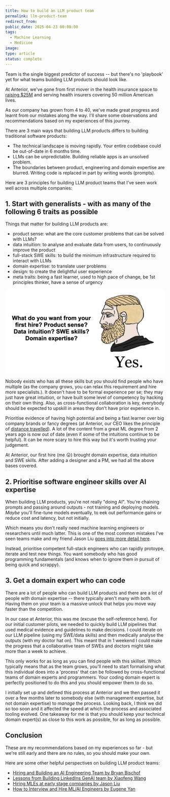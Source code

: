 ```yaml
---
title: How to build an LLM product team
permalink: llm-product-team
redirect_from:
public_date: 2025-04-23 00:00:00
tags:
  - Machine Learning
  - Medicine
image: 
type: article
status: complete
---
```


Team is the single biggest predictor of success -- but there's no 'playbook' yet for what teams building LLM products should look like.

At Anterior, we've gone from first mover in the health insurance space to [raising $25M](https://www.anterior.com/news/anterior-secures-usd20-million-series-a-to-unlock-administrative-efficiencies-for-healthcare) and serving health insurers covering 50 million American lives.

As our company has grown from 4 to 40, we've made great progress and learnt from our mistakes along the way. I'll share some observations and recommendations based on my experiences of this journey.

There are 3 main ways that building LLM products differs to building traditional software products:
- The technical landscape is moving rapidly. Your entire codebase could be out-of-date in 6 months time.
- LLMs can be unpredictable. Building reliable apps is an unsolved problem.
- The boundaries between product, engineering and domain expertise are blurred. Writing code is replaced in part by writing words (prompts).

Here are 3 principles for building LLM product teams that I've seen work well across multiple companies:


## 1. Start with generalists - with as many of the following 6 traits as possible

Things that matter for building LLM products are:
- product sense: what are the core customer problems that can be solved with LLMs?
- data intuition: to analyse and evaluate data from users, to continuously improve the product
- full-stack SWE skills: to build the minimum infrastructure required to interact with LLMs
- domain expertise: to translate user problems
- design: to create the delightful user experience
- meta traits: being a fast learner, used to high pace of change, be 1st principles thinker, have a sense of urgency

![yes-every-skill-meme](/assets/images/article-images/yes-everything-meme.png)

Nobody exists who has all these skills but you should find people who have multiple (as the company grows, you can relax this requirement and hire more specialists.). It doesn't have to be formal experience per se; they may just have great intuition, or have built some level of competency by hacking on their own thing. Also, as cross-functional collaboration is key, everybody should be expected to upskill in areas they don't have prior experience in.

Prioritise evidence of having high potential and being a fast learner over big company brands or fancy degrees (at Anterior, our CEO likes the principle of [distance travelled](https://theheretic.org/2018/when-hiring-look-for-distance-traveled/)). A lot of the content from a great ML degree from 2 years ago is now out of date (even if some of the intuitions continue to be helpful). It can be more scary to hire this way but it's worth trusting your judgement.

At Anterior, our first hire (me 😛) brought domain expertise, data intuition and SWE skills. After adding a designer and a PM, we had all the above bases covered.


## 2. Prioritise software engineer skills over AI expertise

When building LLM products, you're not really "doing AI". You're chaining prompts and passing around outputs - not training and deploying models. *Maybe* you'll fine-tune models eventually, to eek out performance gains or reduce cost and latency, but not initially.

Which means you don't really need machine learning engineers or researchers until much latter. This is one of the most common mistakes I've seen teams make and my friend Jason Liu [goes into more detail here](https://jxnl.co/writing/2024/04/08/hiring-mle-at-early-stage-companies/).

Instead, prioritise competent full-stack engineers who can rapidly protoype, iterate and test new things. You want somebody who has good programming fundamentals (and knows when to ignore them in pursuit of being quick and scrappy).


## 3. Get a domain expert who can code

There are a lot of people who can build LLM products and there are a lot of people with domain expertise -- there typically aren't many with both. Having them on your team is a massive unlock that helps you move way faster than the competition.

In our case at Anterior, this was me (excuse the self-reference here). For our initial customer pilots, we needed to quickly build LLM pipelines that used medical evidence and guidelines to make decisions. I could iterate on our LLM pipeline (using my SWE/data skills) and then medically analyse the outputs (with my doctor hat on). This meant that in 1 weekend I could make the progress that a collaborative team of SWEs and doctors might take more than a week to achieve.

This only works for as long as you can find people with this skillset. Which typically means that as the team grows, you'll need to start formalising what this individual does into a 'process' that can be followed by cross-functional teams of domain experts and programmers. Your coding domain expert is perfectly positioned to do this and you should empower them to do so.

I initially set up and defined this process at Anterior and we then passed it over a few months later to somebody else (with management expertise, but not domain expertise) to _manage_ the process. Looking back, I think we did so too soon and it affected the speed at which the process and associated tooling evolved. One takeaway for me is that you should keep your technical domain expert(s) as close to this work as possible, for as long as possible.


## Conclusion
These are my recommendations based on my experiences so far - but we're still early and there are no rules, so you should make your own.

Here are some other helpful perspectives on building LLM product teams:
- [Hiring and Building an AI Engineering Team by Bryan Bischof](https://www.youtube.com/watch?v=IxXMKT2FDRk)
- [Lessons from Building LinkedIns GenAI team by Xiaofeng Wang](https://www.youtube.com/watch?v=n9rjuBuShko)
- [Hiring MLEs at early stage companies by Jason Liu](https://jxnl.co/writing/2024/04/08/hiring-mle-at-early-stage-companies/)
- [How to Interview and Hire ML/AI Engineers by Eugene Yan](https://eugeneyan.com/writing/how-to-interview/)
